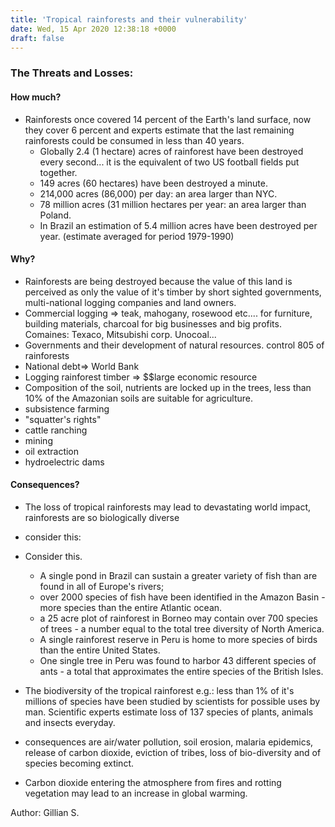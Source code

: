 ```yaml
---
title: 'Tropical rainforests and their vulnerability'
date: Wed, 15 Apr 2020 12:38:18 +0000
draft: false
---
```


### The Threats and Losses:

#### How much?

*   Rainforests once covered 14 percent of the Earth's land surface, now they cover 6 percent and experts estimate that the last remaining rainforests could be consumed in less than 40 years.
    *   Globally 2.4 (1 hectare) acres of rainforest have been destroyed every second... it is the equivalent of two US football fields put together.
    *   149 acres (60 hectares) have been destroyed a minute.
    *   214,000 acres (86,000) per day: an area larger than NYC.
    *   78 million acres (31 million hectares per year: an area larger than Poland.
    *   In Brazil an estimation of 5.4 million acres have been destroyed per year. (estimate averaged for period 1979-1990)

#### Why?

*   Rainforests are being destroyed because the value of this land is perceived as only the value of it's timber by short sighted governments, multi-national logging companies and land owners.
*   Commercial logging => teak, mahogany, rosewood etc.... for furniture, building materials, charcoal for big businesses and big profits. Comaines: Texaco, Mitsubishi corp. Unocoal...
*   Governments and their development of natural resources. control 805 of rainforests
*   National debt=> World Bank
*   Logging rainforest timber => $$large economic resource
*   Composition of the soil, nutrients are locked up in the trees, less than 10% of the Amazonian soils are suitable for agriculture.
*   subsistence farming
*   "squatter's rights"
*   cattle ranching
*   mining
*   oil extraction
*   hydroelectric dams

#### Consequences?

*   The loss of tropical rainforests may lead to devastating world impact, rainforests are so biologically diverse

*   consider this:

*   Consider this.
    *   A single pond in Brazil can sustain a greater variety of fish than are found in all of Europe's rivers;
    *   over 2000 species of fish have been identified in the Amazon Basin - more species than the entire Atlantic ocean.
    *   a 25 acre plot of rainforest in Borneo may contain over 700 species of trees - a number equal to the total tree diversity of North America.
    *   A single rainforest reserve in Peru is home to more species of birds than the entire United States.
    *   One single tree in Peru was found to harbor 43 different species of ants - a total that approximates the entire species of the British Isles.
*   The biodiversity of the tropical rainforest e.g.: less than 1% of it's millions of species have been studied by scientists for possible uses by man. Scientific experts estimate loss of 137 species of plants, animals and insects everyday.
*   consequences are air/water pollution, soil erosion, malaria epidemics, release of carbon dioxide, eviction of tribes, loss of bio-diversity and of species becoming extinct.
*   Carbon dioxide entering the atmosphere from fires and rotting vegetation may lead to an increase in global warming.

Author: Gillian S.